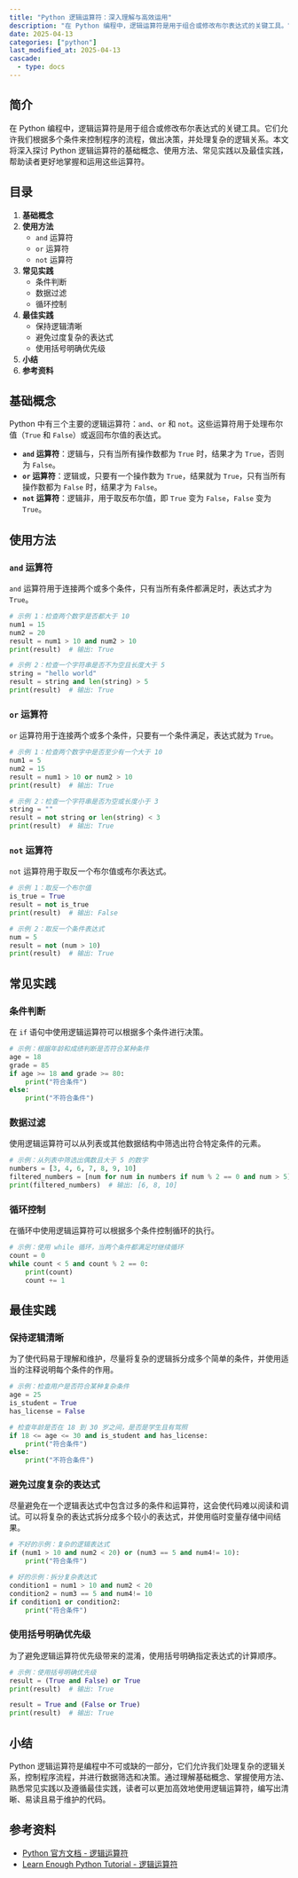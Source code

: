 ```yaml
---
title: "Python 逻辑运算符：深入理解与高效运用"
description: "在 Python 编程中，逻辑运算符是用于组合或修改布尔表达式的关键工具。它们允许我们根据多个条件来控制程序的流程，做出决策，并处理复杂的逻辑关系。本文将深入探讨 Python 逻辑运算符的基础概念、使用方法、常见实践以及最佳实践，帮助读者更好地掌握和运用这些运算符。"
date: 2025-04-13
categories: ["python"]
last_modified_at: 2025-04-13
cascade:
  - type: docs
---
```



## 简介
在 Python 编程中，逻辑运算符是用于组合或修改布尔表达式的关键工具。它们允许我们根据多个条件来控制程序的流程，做出决策，并处理复杂的逻辑关系。本文将深入探讨 Python 逻辑运算符的基础概念、使用方法、常见实践以及最佳实践，帮助读者更好地掌握和运用这些运算符。

<!-- more -->
## 目录
1. **基础概念**
2. **使用方法**
    - `and` 运算符
    - `or` 运算符
    - `not` 运算符
3. **常见实践**
    - 条件判断
    - 数据过滤
    - 循环控制
4. **最佳实践**
    - 保持逻辑清晰
    - 避免过度复杂的表达式
    - 使用括号明确优先级
5. **小结**
6. **参考资料**

## 基础概念
Python 中有三个主要的逻辑运算符：`and`、`or` 和 `not`。这些运算符用于处理布尔值（`True` 和 `False`）或返回布尔值的表达式。

- **`and` 运算符**：逻辑与，只有当所有操作数都为 `True` 时，结果才为 `True`，否则为 `False`。
- **`or` 运算符**：逻辑或，只要有一个操作数为 `True`，结果就为 `True`，只有当所有操作数都为 `False` 时，结果才为 `False`。
- **`not` 运算符**：逻辑非，用于取反布尔值，即 `True` 变为 `False`，`False` 变为 `True`。

## 使用方法

### `and` 运算符
`and` 运算符用于连接两个或多个条件，只有当所有条件都满足时，表达式才为 `True`。

```python
# 示例 1：检查两个数字是否都大于 10
num1 = 15
num2 = 20
result = num1 > 10 and num2 > 10
print(result)  # 输出: True

# 示例 2：检查一个字符串是否不为空且长度大于 5
string = "hello world"
result = string and len(string) > 5
print(result)  # 输出: True
```

### `or` 运算符
`or` 运算符用于连接两个或多个条件，只要有一个条件满足，表达式就为 `True`。

```python
# 示例 1：检查两个数字中是否至少有一个大于 10
num1 = 5
num2 = 15
result = num1 > 10 or num2 > 10
print(result)  # 输出: True

# 示例 2：检查一个字符串是否为空或长度小于 3
string = ""
result = not string or len(string) < 3
print(result)  # 输出: True
```

### `not` 运算符
`not` 运算符用于取反一个布尔值或布尔表达式。

```python
# 示例 1：取反一个布尔值
is_true = True
result = not is_true
print(result)  # 输出: False

# 示例 2：取反一个条件表达式
num = 5
result = not (num > 10)
print(result)  # 输出: True
```

## 常见实践

### 条件判断
在 `if` 语句中使用逻辑运算符可以根据多个条件进行决策。

```python
# 示例：根据年龄和成绩判断是否符合某种条件
age = 18
grade = 85
if age >= 18 and grade >= 80:
    print("符合条件")
else:
    print("不符合条件")
```

### 数据过滤
使用逻辑运算符可以从列表或其他数据结构中筛选出符合特定条件的元素。

```python
# 示例：从列表中筛选出偶数且大于 5 的数字
numbers = [3, 4, 6, 7, 8, 9, 10]
filtered_numbers = [num for num in numbers if num % 2 == 0 and num > 5]
print(filtered_numbers)  # 输出: [6, 8, 10]
```

### 循环控制
在循环中使用逻辑运算符可以根据多个条件控制循环的执行。

```python
# 示例：使用 while 循环，当两个条件都满足时继续循环
count = 0
while count < 5 and count % 2 == 0:
    print(count)
    count += 1
```

## 最佳实践

### 保持逻辑清晰
为了使代码易于理解和维护，尽量将复杂的逻辑拆分成多个简单的条件，并使用适当的注释说明每个条件的作用。

```python
# 示例：检查用户是否符合某种复杂条件
age = 25
is_student = True
has_license = False

# 检查年龄是否在 18 到 30 岁之间，是否是学生且有驾照
if 18 <= age <= 30 and is_student and has_license:
    print("符合条件")
else:
    print("不符合条件")
```

### 避免过度复杂的表达式
尽量避免在一个逻辑表达式中包含过多的条件和运算符，这会使代码难以阅读和调试。可以将复杂的表达式拆分成多个较小的表达式，并使用临时变量存储中间结果。

```python
# 不好的示例：复杂的逻辑表达式
if (num1 > 10 and num2 < 20) or (num3 == 5 and num4!= 10):
    print("符合条件")

# 好的示例：拆分复杂表达式
condition1 = num1 > 10 and num2 < 20
condition2 = num3 == 5 and num4!= 10
if condition1 or condition2:
    print("符合条件")
```

### 使用括号明确优先级
为了避免逻辑运算符优先级带来的混淆，使用括号明确指定表达式的计算顺序。

```python
# 示例：使用括号明确优先级
result = (True and False) or True
print(result)  # 输出: True

result = True and (False or True)
print(result)  # 输出: True
```

## 小结
Python 逻辑运算符是编程中不可或缺的一部分，它们允许我们处理复杂的逻辑关系，控制程序流程，并进行数据筛选和决策。通过理解基础概念、掌握使用方法、熟悉常见实践以及遵循最佳实践，读者可以更加高效地使用逻辑运算符，编写出清晰、易读且易于维护的代码。

## 参考资料
- [Python 官方文档 - 逻辑运算符](https://docs.python.org/3/reference/expressions.html#boolean-operations)
- [Learn Enough Python Tutorial - 逻辑运算符](https://www.learnenough.com/python-tutorial/logical_operators)